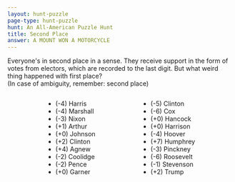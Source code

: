 ```yaml
---
layout: hunt-puzzle
page-type: hunt-puzzle
hunt: An All-American Puzzle Hunt
title: Second Place
answer: A MOUNT WON A MOTORCYCLE
---
```

<div class="puzzle-flavor" markdown="1">

Everyone's in second place in a sense. They receive support in the form of votes from electors, which are recorded to the last digit. But what weird thing happened with first place? <br>
(In case of ambiguity, remember: second place)
</div>

<div style="display: flex; justify-content: center">
    <div>
        <ul class="raw-list" class="mono">
            <li>(-4) Harris</li>
            <li>(-4) Marshall</li>
            <li>(-3) Nixon</li>
            <li>(+1) Arthur</li>
            <li>(+0) Johnson</li>
            <li>(+2) Clinton</li>
            <li>(+4) Agnew</li>
            <li>(-2) Coolidge</li>
            <li>(-2) Pence</li>
            <li>(+0) Garner</li>
        </ul>
    </div>
    <div style="width: 100px;"></div>
    <div>
        <ul class="raw-list" class="mono">
            <li>(-5) Clinton</li>
            <li>(-6) Cox</li>
            <li>(+0) Hancock</li>
            <li>(+0) Harrison</li>
            <li>(-4) Hoover</li>
            <li>(+7) Humphrey</li>
            <li>(-3) Pinckney</li>
            <li>(-6) Roosevelt</li>
            <li>(-1) Stevenson</li>
            <li>(+2) Trump</li>
        </ul>
    </div>
</div>
